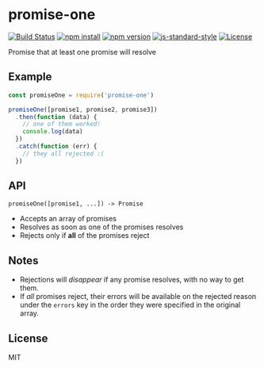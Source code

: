 # promise-one

[![Build Status](http://img.shields.io/travis/jarofghosts/promise-one.svg?style=flat-square)](https://travis-ci.org/jarofghosts/promise-one)
[![npm install](http://img.shields.io/npm/dm/promise-one.svg?style=flat-square)](https://www.npmjs.org/package/promise-one)
[![npm version](https://img.shields.io/npm/v/promise-one.svg?style=flat-square)](https://www.npmjs.org/package/promise-one)
[![js-standard-style](https://img.shields.io/badge/code%20style-standard-brightgreen.svg?style=flat-square)](https://github.com/feross/standard)
[![License](https://img.shields.io/npm/l/promise-one.svg?style=flat-square)](https://github.com/jarofghosts/promise-one/blob/master/LICENSE)


Promise that at least one promise will resolve

## Example

```javascript
const promiseOne = require('promise-one')

promiseOne([promise1, promise2, promise3])
  .then(function (data) {
    // one of them worked!
    console.log(data)
  })
  .catch(function (err) {
    // they all rejected :(
  })
```

## API

`promiseOne([promise1, ...]) -> Promise`

* Accepts an array of promises
* Resolves as soon as one of the promises resolves
* Rejects only if **all** of the promises reject

## Notes

* Rejections will _disappear_ if any promise resolves, with no way to get them.
* If _all_ promises reject, their errors will be available on the rejected reason
  under the `errors` key in the order they were specified in the original array.

## License

MIT
